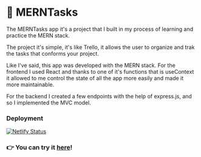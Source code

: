 # 📝 MERNTasks

The MERNTasks app it's a project that I built in my process of learning and practice the MERN stack.

The project it's simple, it's like Trello, it allows the user to organize and trak the tasks that conforms your project. 

Like I've said, this app was developed with the MERN stack. For the frontend I used React and thanks to one of it's functions that is useContext it allowed to me control the state of all the app more easily and made it more maintainable.

For the backend I created a few endpoints with the help of express.js, and so I implemented the MVC model.

### Deployment
[![Netlify Status](https://api.netlify.com/api/v1/badges/d611e2d7-f217-4fa9-b82e-d2405d1c8fef/deploy-status)](https://app.netlify.com/sites/merntask-gab/deploys)

### 👉 You can try it [here]!

[here]: https://merntask-gab.netlify.app/


